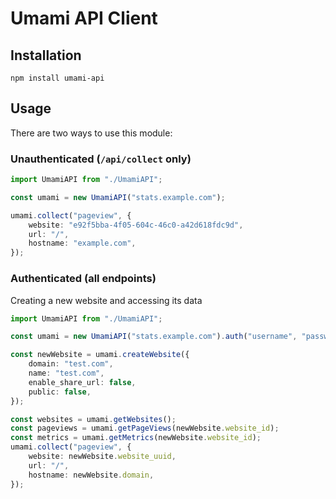 # Umami API Client

## Installation

```shell
npm install umami-api
```

## Usage

There are two ways to use this module:

### Unauthenticated (`/api/collect` only)

```ts
import UmamiAPI from "./UmamiAPI";

const umami = new UmamiAPI("stats.example.com");

umami.collect("pageview", {
	website: "e92f5bba-4f05-604c-46c0-a42d618fdc9d",
	url: "/",
	hostname: "example.com",
});
```

### Authenticated (all endpoints)

Creating a new website and accessing its data

```ts
import UmamiAPI from "./UmamiAPI";

const umami = new UmamiAPI("stats.example.com").auth("username", "password");

const newWebsite = umami.createWebsite({
	domain: "test.com",
	name: "test.com",
	enable_share_url: false,
	public: false,
});

const websites = umami.getWebsites();
const pageviews = umami.getPageViews(newWebsite.website_id);
const metrics = umami.getMetrics(newWebsite.website_id);
umami.collect("pageview", {
	website: newWebsite.website_uuid,
	url: "/",
	hostname: newWebsite.domain,
});
```
